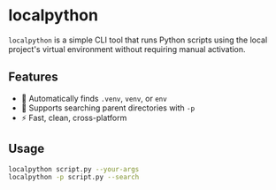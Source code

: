 # localpython

`localpython` is a simple CLI tool that runs Python scripts using the local project's virtual environment without requiring manual activation.

## Features

- 🧠 Automatically finds `.venv`, `venv`, or `env`
- 📁 Supports searching parent directories with `-p`
- ⚡ Fast, clean, cross-platform

## Usage

```bash
localpython script.py --your-args
localpython -p script.py --search